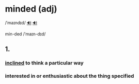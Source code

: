 # minded (adj)

/ˈmaɪndɪd/ [🔊](https://www.oxfordlearnersdictionaries.com/media/english/uk_pron/m/min/minde/minded__gb_1.mp3) [🔊](https://www.oxfordlearnersdictionaries.com/media/english/us_pron/m/min/minde/minded__us_1.mp3)

min-ded /ˈmaɪn-dɪd/

## 1.

### [inclined](../i/inclined-adj.md#leaning-or-turning-away-from-the-vertical-or-horizontal-sloping) to think a particular way

### interested in or enthusiastic about the thing specified